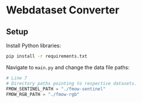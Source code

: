 # Webdataset Converter

## Setup

Install Python libraries:

```bash
pip install -r requirements.txt
```

Navigate to `main.py` and change the data file paths:

```python
# Line 7
# Directory paths pointing to respective datasets.
FMOW_SENTINEL_PATH = "./fmow-sentinel"
FMOW_RGB_PATH = "./fmow-rgb"
```